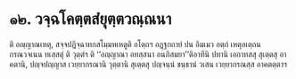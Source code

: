 <h1>๑๒. วจฺฉโคตฺตสํยุตฺตวณฺณนา</h1>
<p> ติ  อญฺญาณเหตุ, สจฺจปฎิจฺฉาทกสโมฺมหเหตูติ อโตฺถฯ อฎฺฐกถายํ ปน อิมเมว อตฺถํ เหตุอเตฺถน กรณวจเนน ทเสฺสตุํ ติ วุตฺตํฯ ติ ‘‘อญฺญาณา อทสฺสนา อนภิสมยา’’ติอาทีนิ ปทานิ เอกาทสสุ สุเตฺตสุ อาคตานิ, ปญฺจปญฺญาส เวยฺยากรณานิ วุตฺตานิ สุเตฺตสุ ปญฺจนฺนํ ขนฺธานํ วเสน เวยฺยากรณสฺส อาคตตฺตาฯ</p>

</p>





